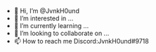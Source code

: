 - 👋 Hi, I’m @JvnkH0und
- 👀 I’m interested in ...
- 🌱 I’m currently learning ...
- 💞️ I’m looking to collaborate on ...
- 📫 How to reach me Discord:JvnkH0und#9718


<!---
JvnkH0und/JvnkH0und is a ✨ special ✨ repository because its `README.md` (this file) appears on your GitHub profile.
You can click the Preview link to take a look at your changes.
--->
